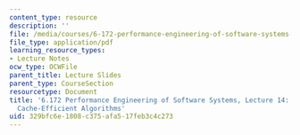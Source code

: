 ```yaml
---
content_type: resource
description: ''
file: /media/courses/6-172-performance-engineering-of-software-systems-fall-2018/329bfc6e1808c375afa517feb3c4c273_MIT6_172F18_lec14.pdf
file_type: application/pdf
learning_resource_types:
- Lecture Notes
ocw_type: OCWFile
parent_title: Lecture Slides
parent_type: CourseSection
resourcetype: Document
title: '6.172 Performance Engineering of Software Systems, Lecture 14: Caching and
  Cache-Efficient Algorithms'
uid: 329bfc6e-1808-c375-afa5-17feb3c4c273
---
```

